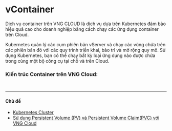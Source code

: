 # vContainer

Dịch vụ container trên VNG CLOUD là dịch vụ dựa trên Kubernetes đảm bảo hiệu quả cao cho doanh nghiệp bằng cách chạy các ứng dụng container trên Cloud.

Kubernetes quản lý các cụm phiên bản vServer và chạy các vùng chứa trên các phiên bản đó với các quy trình triển khai, bảo trì và mở rộng quy mô. Sử dụng Kubernetes, bạn có thể chạy bất kỳ loại ứng dụng nào được chứa trong cùng một bộ công cụ tại chỗ và trên Cloud.

### **Kiến trúc Container trên VNG Cloud:**  <a href="#vcontainer-kientruccontainertrenvngcloud" id="vcontainer-kientruccontainertrenvngcloud"></a>

<figure><img src="https://vngcloud.vn/documents/20126/1650480/vng-cloud-product-vcontainer-activity-diagram.jpg" alt=""><figcaption></figcaption></figure>

<figure><img src="https://docs.vngcloud.vn/download/attachments/49650150/image2023-4-26_12-34-4.png?version=1&#x26;modificationDate=1682487245000&#x26;api=v2" alt=""><figcaption></figcaption></figure>

***

#### Chủ đề <a href="#vcontainer-chude" id="vcontainer-chude"></a>

* [Kubernetes Cluster](kubernetes-cluster/)
* [Sử dụng Persistent Volume (PV) và Persistent Volume Claim(PVC) với VNG Cloud](persistent-volume-pv-va-persistent-volume-claim-pvc-voi-vng-cloud/)
